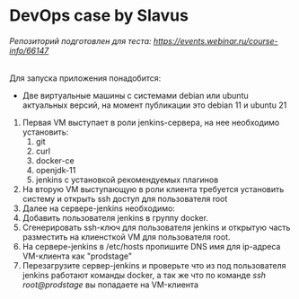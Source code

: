# DevOps case by Slavus
###### Репозиторий подготовлен для теста: https://events.webinar.ru/course-info/66147
Для запуска приложения понадобится:  
* Две виртуальные машины с системами debian или ubuntu актуальных версий, на момент публикации это debian 11 и ubuntu 21
1. Первая VM выступает в роли jenkins-сервера, на нее необходимо установить:
    1. git
    1. curl
    1. docker-ce
    1. openjdk-11
    1. jenkins с установкой рекомендуемых плагинов
2. На вторую VM выступающую в роли клиента требуется установить систему и открыть ssh доступ для пользователя root
3. Далее на сервере-jenkins необходимо:
  1. Добавить пользователя jenkins в группу docker.
  1. Сгенерировать ssh-ключ для пользователя jenkins и открытую часть разместить на клиенсткой VM для пользователя root.
  1. На сервере-jenkins в /etc/hosts пропишите DNS имя для ip-адреса VM-клиента как "prodstage"
  1. Перезагрузите сервер-jenkins и проверьте что из под пользователя jenkins работают команды docker, а так же что по команде *ssh root@prodstage*  вы попадаете на VM-клиента
  

